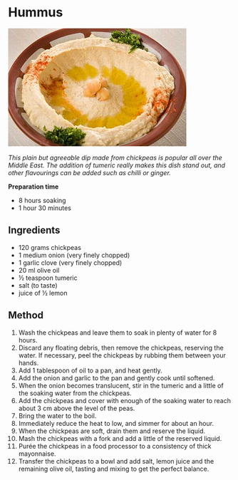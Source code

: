 # Hummus

![Hummus](resources/hummus.jpg)

*This plain but agreeable dip made from chickpeas is popular all over the Middle East. The addition of tumeric really makes this dish stand out, and other flavourings can be added such as chilli or ginger.*

**Preparation time**
- 8 hours soaking
- 1 hour 30 minutes

## Ingredients
- 120 grams chickpeas
- 1 medium onion (very finely chopped)
- 1 garlic clove (very finely chopped)
- 20 ml olive oil
- ½ teaspoon tumeric
- salt (to taste)
- juice of ½ lemon

## Method
1. Wash the chickpeas and leave them to soak in plenty of water for 8 hours.
1. Discard any floating debris, then remove the chickpeas, reserving the water. If necessary, peel the chickpeas by rubbing them between your hands.
1. Add 1 tablespoon of oil to a pan, and heat gently.
1. Add the onion and garlic to the pan and gently cook until softened.
1. When the onion becomes translucent, stir in the tumeric and a little of the soaking water from the chickpeas.
1. Add the chickpeas and cover with enough of the soaking water to reach about 3 cm above the level of the peas.
1. Bring the water to the boil.
1. Immediately reduce the heat to low, and simmer for about an hour.
1. When the chickpeas are soft, drain them and reserve the liquid.
1. Mash the chickpeas with a fork and add a little of the reserved liquid.
1. Purée the chickpeas in a food processor to a consistency of thick mayonnaise.
1. Transfer the chickpeas to a bowl and add salt, lemon juice and the remaining olive oil, tasting and mixing to get the perfect balance.